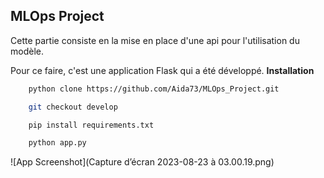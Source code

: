 ## MLOps Project

Cette partie consiste en la mise en place d'une api pour l'utilisation du modèle.

Pour ce faire, c'est une application Flask qui a été développé.
**Installation**

```bash
    python clone https://github.com/Aida73/MLOps_Project.git
```

```bash
    git checkout develop
```

```bash
    pip install requirements.txt
```

```bash
    python app.py
```

![App Screenshot](Capture d’écran 2023-08-23 à 03.00.19.png)